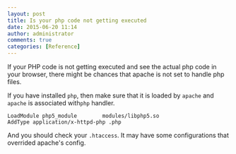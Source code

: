 ```yaml
---
layout: post
title: Is your php code not getting executed
date: 2015-06-20 11:14
author: administrator
comments: true
categories: [Reference]
---
```

If your PHP code is not getting executed and see the actual php code in your browser, there might be chances that apache is not set to handle php files.

If you have installed <code>php</code>, then make sure that it is loaded by <code>apache</code> and <code>apache</code> is associated with<code>php</code> handler.
<pre><code>LoadModule php5_module        modules/libphp5.so
AddType application/x-httpd-php .php
</code></pre>
And you should check your <code>.htaccess</code>. It may have some configurations that overrided apache's config.
